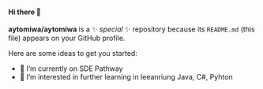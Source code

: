 #### Hi there 👋


**aytomiwa/aytomiwa** is a ✨ _special_ ✨ repository because its `README.md` (this file) appears on your GitHub profile.

Here are some ideas to get you started:

- 🔭 I’m currently on SDE Pathway
- 🌱 I’m interested in further learning in leeanriung Java, C#, Pyhton


